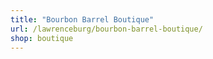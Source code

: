 ```yaml
---
title: "Bourbon Barrel Boutique"
url: /lawrenceburg/bourbon-barrel-boutique/
shop: boutique
---
```

